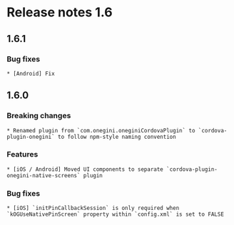 # Release notes 1.6

## 1.6.1

### Bug fixes
    * [Android] Fix 

## 1.6.0

### Breaking changes
    * Renamed plugin from `com.onegini.oneginiCordovaPlugin` to `cordova-plugin-onegini` to follow npm-style naming convention

### Features
    * [iOS / Android] Moved UI components to separate `cordova-plugin-onegini-native-screens` plugin

### Bug fixes
    * [iOS] `initPinCallbackSession` is only required when `kOGUseNativePinScreen` property within `config.xml` is set to FALSE
    